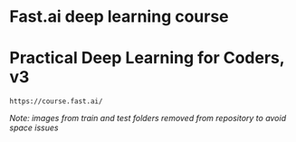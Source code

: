 # Fast.ai deep learning course
# Practical Deep Learning for Coders, v3
``https://course.fast.ai/``

*Note: images from train and test folders removed from repository to avoid space issues*
